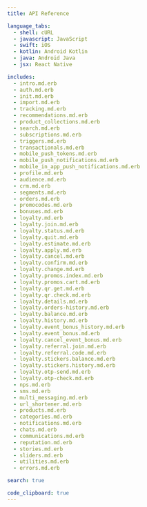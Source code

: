```yaml
---
title: API Reference

language_tabs:
  - shell: cURL
  - javascript: JavaScript
  - swift: iOS
  - kotlin: Android Kotlin
  - java: Android Java
  - jsx: React Native

includes:
  - intro.md.erb
  - auth.md.erb
  - init.md.erb
  - import.md.erb
  - tracking.md.erb
  - recommendations.md.erb
  - product_collections.md.erb
  - search.md.erb
  - subscriptions.md.erb
  - triggers.md.erb
  - transactionals.md.erb
  - mobile_push_tokens.md.erb
  - mobile_push_notifications.md.erb
  - mobile_in_app_push_notifications.md.erb
  - profile.md.erb
  - audience.md.erb
  - crm.md.erb
  - segments.md.erb
  - orders.md.erb
  - promocodes.md.erb
  - bonuses.md.erb
  - loyalty.md.erb
  - loyalty.join.md.erb
  - loyalty.status.md.erb
  - loyalty.quit.md.erb
  - loyalty.estimate.md.erb
  - loyalty.apply.md.erb
  - loyalty.cancel.md.erb
  - loyalty.confirm.md.erb
  - loyalty.change.md.erb
  - loyalty.promos.index.md.erb
  - loyalty.promos.cart.md.erb
  - loyalty.qr.get.md.erb
  - loyalty.qr.check.md.erb
  - loyalty.details.md.erb
  - loyalty.orders-history.md.erb
  - loyalty.balance.md.erb
  - loyalty.history.md.erb
  - loyalty.event_bonus_history.md.erb
  - loyalty.event_bonus.md.erb
  - loyalty.cancel_event_bonus.md.erb
  - loyalty.referral.join.md.erb
  - loyalty.referral.code.md.erb
  - loyalty.stickers.balance.md.erb
  - loyalty.stickers.history.md.erb
  - loyalty.otp-send.md.erb
  - loyalty.otp-check.md.erb
  - nps.md.erb
  - sms.md.erb
  - multi_messaging.md.erb
  - url_shortener.md.erb
  - products.md.erb
  - categories.md.erb
  - notifications.md.erb
  - chats.md.erb
  - communications.md.erb
  - reputation.md.erb
  - stories.md.erb
  - sliders.md.erb
  - utilities.md.erb
  - errors.md.erb 

search: true

code_clipboard: true
---
```


